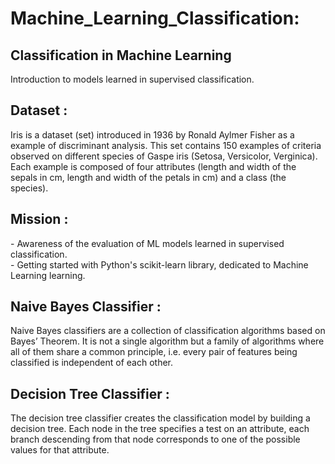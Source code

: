 # Machine_Learning_Classification:
<h2> Classification in Machine Learning </h2>
Introduction to models learned in supervised classification.

<h2> Dataset : </h2>
Iris is a dataset (set) introduced in 1936 by Ronald Aylmer Fisher as a example of discriminant analysis. This set contains 150 examples of criteria observed on different species of Gaspe iris (Setosa, Versicolor, Verginica). Each example is composed of four attributes (length and width of the sepals in cm, length and width of the petals in cm) and a class (the species).

<h2> Mission : </h2>
- Awareness of the evaluation of ML models learned in supervised classification. <br>
- Getting started with Python's scikit-learn library, dedicated to Machine Learning learning.

<h2>Naive Bayes Classifier : </h2>
Naive Bayes classifiers are a collection of classification algorithms based on Bayes’ Theorem. It is not a single algorithm but a family of algorithms where all of them share a common principle, i.e. every pair of features being classified is independent of each other.

<h2>Decision Tree Classifier : </h2>
The decision tree classifier creates the classification model by building a decision tree. Each node in the tree specifies a test on an attribute, each branch descending from that node corresponds to one of the possible values for that attribute.
